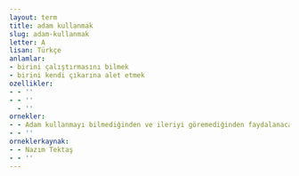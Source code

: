 ```yaml
---
layout: term
title: adam kullanmak
slug: adam-kullanmak
letter: A
lisan: Türkçe
anlamlar:
- birini çalıştırmasını bilmek
- birini kendi çıkarına alet etmek
ozellikler:
- - ''
- - ''
  - ''
ornekler:
- - Adam kullanmayı bilmediğinden ve ileriyi göremediğinden faydalanacağı birçok insanı küstürmüş, yanından kaçırmış ve birçoklarını da öldürtmüştü.
- - ''
orneklerkaynak:
- - Nazım Tektaş
- - ''
---
```

